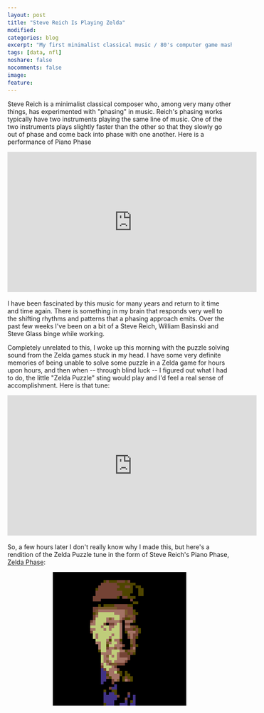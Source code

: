 ```yaml
---
layout: post
title: "Steve Reich Is Playing Zelda"
modified:
categories: blog
excerpt: "My first minimalist classical music / 80's computer game mashup"
tags: [data, nfl]
noshare: false
nocomments: false
image:
feature:
---
```


Steve Reich is a minimalist classical composer who, among very many
other things, has experimented with "phasing" in music.  Reich's
phasing works typically have two instruments playing the same line of
music.  One of the two instruments plays slightly faster than the
other so that they slowly go out of phase and come back into phase
with one another.  Here is a performance of Piano Phase

<center>
<iframe width="560" height="315" src="https://www.youtube.com/embed/i0345c6zNfM" frameborder="0" allowfullscreen></iframe>
</center>

I have been fascinated by this music for many years and return to it
time and time again.  There is something in my brain that responds
very well to the shifting rhythms and patterns that a phasing approach
emits.  Over the past few weeks I've been on a bit of a Steve Reich,
William Basinski and Steve Glass binge while working.

Completely unrelated to this, I woke up this morning with the puzzle
solving sound from the Zelda games stuck in my head.  I have some very
definite memories of being unable to solve some puzzle in a Zelda game
for hours upon hours, and then when -- through blind luck -- I figured
out what I had to do, the little "Zelda Puzzle" sting would play and
I'd feel a real sense of accomplishment.  Here is that tune:

<center>
<iframe width="560" height="315" src="https://www.youtube.com/embed/9d3qCPcMgH4" frameborder="0" allowfullscreen></iframe>
</center>

So, a few hours later I don't really know why I made this, but here's
a rendition of the Zelda Puzzle tune in the form of Steve Reich's
Piano Phase, <a href="/projects/reich">Zelda Phase</a>:

<center>
<a href="/projects/reich">
  <img src="/images/blog/reich/sr.png" alt="Zelda Shift">
</a>
</center>
